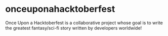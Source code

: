 # onceuponahacktoberfest
Once Upon a Hacktoberfest is a collaborative project whose goal is to write the greatest fantasy/sci-fi story written by developers worldwide!
